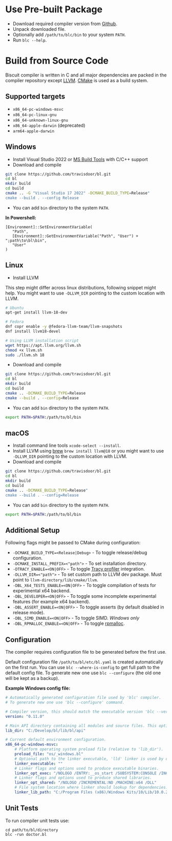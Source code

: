 # Use Pre-built Package

* Download required compiler version from [Github](https://github.com/travisdoor/bl/releases).
* Unpack downloaded file.
* Optionally add `/path/to/blc/bin` to your system `PATH`.
* Run `blc --help`.

# Build from Source Code

Biscuit compiler is written in C and all major dependencies are packed in the compiler repository except [LLVM](https://llvm.org/). [CMake](https://cmake.org) is used as a build system.

## Supported targets

* `x86_64-pc-windows-msvc`
* `x86_64-pc-linux-gnu`
* `x86_64-unknown-linux-gnu`
* `x86_64-apple-darwin` (deprecated)
* `arm64-apple-darwin`

## Windows

* Install Visual Studio 2022 or [MS Build Tools](https://visualstudio.microsoft.com/visual-cpp-build-tools) with C/C++ support
* Download and compile

```bash
git clone https://github.com/travisdoor/bl.git
cd bl
mkdir build
cd build
cmake .. -G "Visual Studio 17 2022" -DCMAKE_BUILD_TYPE=Release"
cmake --build . --config Release
```

* You can add `bin` directory to the system `PATH`.

**In Powershell:**
```
[Environment]::SetEnvironmentVariable(
   "Path",
   [Environment]::GetEnvironmentVariable("Path", "User") + ";path\to\bl\bin",
   "User"
)
```

## Linux

* Install LLVM

This step might differ across linux distributions, following snippet might help. You might want to use  `-DLLVM_DIR` pointing to the custom location with LLVM.

```bash
# Ubuntu
apt-get install llvm-18-dev

# Fedora
dnf copr enable -y @fedora-llvm-team/llvm-snapshots
dnf install llvm18-devel

# Using LLVM installation script
wget https://apt.llvm.org/llvm.sh
chmod +x llvm.sh
sudo ./llvm.sh 18
```

* Download and compile


```bash
git clone https://github.com/travisdoor/bl.git
cd bl
mkdir build
cd build
cmake .. -DCMAKE_BUILD_TYPE=Release
cmake --build . --config=Release
```

* You can add `bin` directory to the system `PATH`.

```bash
export PATH=$PATH:/path/to/bl/bin
```

## macOS
* Install command line tools ``xcode-select --install``.
* Install LLVM using [brew](https://brew.sh) `brew install llvm@18` or you might want to use  `-DLLVM_DIR` pointing to the custom location with LLVM.
* Download and compile

```bash
git clone https://github.com/travisdoor/bl.git
cd bl
mkdir build
cd build
cmake .. -DCMAKE_BUILD_TYPE=Release"
cmake --build . --config=Release
```

* You can add `bin` directory to the system `PATH`.

```bash
export PATH=$PATH:/path/to/bl/bin
```


## Additional Setup

Following flags might be passed to CMake during configuration:

- `-DCMAKE_BUILD_TYPE=<Release|Debug>` - To toggle release/debug configuration.
- `-DCMAKE_INSTALL_PREFIX=<"path">` - To set installation directory.
- `-DTRACY_ENABLE=<ON|OFF>` - To toggle [Tracy profiler](https://github.com/wolfpld/tracy) integration.
- `-DLLVM_DIR=<"path">` - To set custom path to LLVM dev package. Must point to `llvm-directory/lib/cmake/llvm`.
- `-DBL_X64_TESTS_ENABLE=<ON|OFF>` - To toggle compilation of tests for experimental x64 backend.
- `-DBL_DEVELOPER=<ON|OFF>` - To toggle some incomplete experimental features (for example x64 backend).
- `-DBL_ASSERT_ENABLE=<ON|OFF>` - To toggle asserts (by default disabled in release mode).
- `-DBL_SIMD_ENABLE=<ON|OFF>` - To toggle SIMD. *Windows only*
- `-DBL_RPMALLOC_ENABLE=<ON|OFF>` - To toggle [rpmalloc](https://github.com/mjansson/rpmalloc).

## Configuration

The compiler requires configuration file to be generated before the first use.

Default configuration file `/path/to/bl/etc/bl.yaml` is created automatically on the first run. You can use `blc --where-is-config` to get full path to the default config file. To generate new one use `blc --configure` (the old one will be kept as a backup).

**Example Windows config file:**

```yaml
# Automatically generated configuration file used by 'blc' compiler.
# To generate new one use 'blc --configure' command.

# Compiler version, this should match the executable version 'blc --version'.
version: "0.11.0"

# Main API directory containing all modules and source files. This option is mandatory.
lib_dir: "C:/Develop/bl/lib/bl/api"

# Current default environment configuration.
x86_64-pc-windows-msvc:
    # Platform operating system preload file (relative to 'lib_dir').
    preload_file: "os/_windows.bl"
    # Optional path to the linker executable, 'lld' linker is used by default on some platforms.
    linker_executable: ""
    # Linker flags and options used to produce executable binaries.
    linker_opt_exec: "/NOLOGO /ENTRY:__os_start /SUBSYSTEM:CONSOLE /INCREMENTAL:NO /MACHINE:x64"
    # Linker flags and options used to produce shared libraries.
    linker_opt_shared: "/NOLOGO /INCREMENTAL:NO /MACHINE:x64 /DLL"
    # File system location where linker should lookup for dependencies.
    linker_lib_path: "C:/Program Files (x86)/Windows Kits/10/Lib/10.0.22000.0/ucrt/x64;C:/Program Files (x86)/Windows Kits/10/Lib/10.0.22000.0/um/x64;C:/Program Files/Microsoft Visual Studio/2022/Community/VC/Tools/MSVC/14.32.31326//lib/x64"
```

## Unit Tests

To run compiler unit tests use:
```
cd path/to/bl/directory
blc -run doctor.bl
```